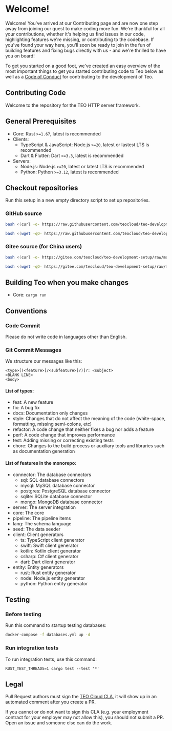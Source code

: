 # Welcome!

Welcome! You've arrived at our Contributing page and are now one step away from joining our quest to make coding more 
fun. We're thankful for all your contributions, whether it's helping us find issues in our code, highlighting features 
we're missing, or contributing to the codebase. If you've found your way here, you'll soon be ready to join in the fun 
of building features and fixing bugs directly with us - and we're thrilled to have you on board!

To get you started on a good foot, we've created an easy overview of the most important things to get you started 
contributing code to Teo below as well as a 
[Code of Conduct](https://github.com/teocloud/teo/blob/master/CODE_OF_CONDUCT.md) for contributing to the development 
of Teo.

## Contributing Code

Welcome to the repository for the TEO HTTP server framework.

## General Prerequisites

* Core: Rust `>=1.67`, latest is recommended
* Clients:
  * TypeScript & JavaScript: Node.js `>=20`, latest or lastest LTS is recommended
  * Dart & Flutter: Dart `>=3.3`, latest is recommended
* Servers:
  * Node.js: Node.js `>=20`, latest or latest LTS is recommended
  * Python: Python `>=3.12`, latest is recommended

## Checkout repositories

Run this setup in a new empty directory script to set up repositories.

### GitHub source

```sh
bash <(curl -o- https://raw.githubusercontent.com/teocloud/teo-development-setup/main/setup.sh)
```

```sh
bash <(wget -qO- https://raw.githubusercontent.com/teocloud/teo-development-setup/main/setup.sh)
```

### Gitee source (for China users)

```sh
bash <(curl -o- https://gitee.com/teocloud/teo-development-setup/raw/main/setup.sh)
```

```sh
bash <(wget -qO- https://gitee.com/teocloud/teo-development-setup/raw/main/setup.sh)
```

## Building Teo when you make changes

* Core: `cargo run`

## Conventions

### Code Commit

Please do not write code in languages other than English.

### Git Commit Messages

We structure our messages like this:

```
<type>[(<feature>[/<subfeature>]?)]?: <subject>
<BLANK LINE>
<body>
```

#### List of types:

* feat: A new feature
* fix: A bug fix
* docs: Documentation only changes
* style: Changes that do not affect the meaning of the code (white-space, formatting, missing semi-colons, etc)
* refactor: A code change that neither fixes a bug nor adds a feature
* perf: A code change that improves performance
* test: Adding missing or correcting existing tests
* chore: Changes to the build process or auxiliary tools and libraries such as documentation generation

#### List of features in the monorepo:

* connector: The database connectors
  * sql: SQL database connectors
  * mysql: MySQL database connector
  * postgres: PostgreSQL database connector
  * sqlite: SQLite database connector
  * mongo: MongoDB database connector
* server: The server integration
* core: The core
* pipeline: The pipeline items
* lang: The schema language
* seed: The data seeder
* client: Client generators
  * ts: TypeScript client generator 
  * swift: Swift client generator
  * kotlin: Kotlin client generator
  * csharp: C# client generator
  * dart: Dart client generator
* entity: Entity generators
  * rust: Rust entity generator
  * node: Node.js entity generator
  * python: Python entity generator

## Testing

### Before testing

Run this command to startup testing databases:

```sh
docker-compose -f databases.yml up -d
```

### Run integration tests

To run integration tests, use this command:
```shell
RUST_TEST_THREADS=1 cargo test --test '*' 
```

## Legal

Pull Request authors must sign the [TEO Cloud CLA](https://cla-assistant.io/teocloud/teo), it will show up in an 
automated comment after you create a PR.

If you cannot or do not want to sign this CLA (e.g. your employment contract for your employer may not allow this), you 
should not submit a PR. Open an issue and someone else can do the work.
